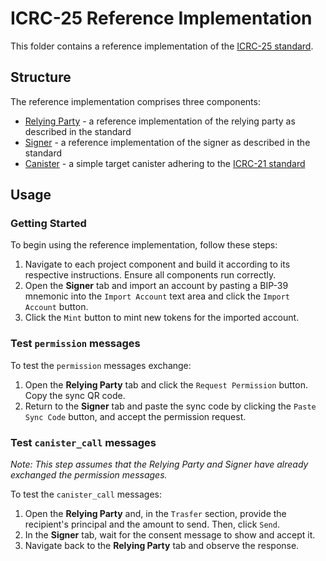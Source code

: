 # ICRC-25 Reference Implementation

This folder contains a reference implementation of the [ICRC-25 standard](../../topics/icrc_25_signer_interaction_standard.md).

## Structure

The reference implementation comprises three components:

- [Relying Party](./relying-party/) - a reference implementation of the relying party as described in the standard
- [Signer](./signer/) - a reference implementation of the signer as described in the standard
- [Canister](./canister/) - a simple target canister adhering to the [ICRC-21 standard](../../topics/icrc_21_consent_msg.md)

## Usage

### Getting Started

To begin using the reference implementation, follow these steps:

1. Navigate to each project component and build it according to its respective instructions. Ensure all components run correctly.
2. Open the **Signer** tab and import an account by pasting a BIP-39 mnemonic into the `Import Account` text area and click the `Import Account` button.
2. Click the `Mint` button to mint new tokens for the imported account.

### Test `permission` messages

To test the `permission` messages exchange:

1. Open the **Relying Party** tab and click the `Request Permission` button. Copy the sync QR code.
2. Return to the **Signer** tab and paste the sync code by clicking the `Paste Sync Code` button, and accept the permission request.

### Test `canister_call` messages

*Note: This step assumes that the Relying Party and Signer have already exchanged the permission messages.*

To test the `canister_call` messages:

1. Open the **Relying Party** and, in the `Trasfer` section, provide the recipient's principal and the amount to send. Then, click `Send`.
2. In the **Signer** tab, wait for the consent message to show and accept it.
3. Navigate back to the **Relying Party** tab and observe the response.